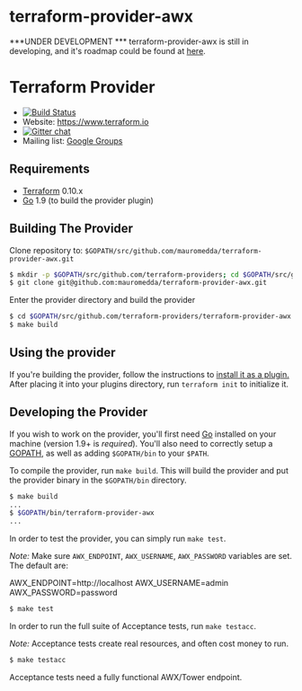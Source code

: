 # terraform-provider-awx

***UNDER DEVELOPMENT ***
terraform-provider-awx is still in developing, and it's roadmap could be found at [here](https://github.com/mauromedda/terraform-provider-awx/blob/master/ROADMAP.md).


Terraform Provider
==================

- [![Build Status](https://travis-ci.org/mauromedda/terraform-provider-awx.svg?branch=master)](https://travis-ci.org/mauromedda/terraform-provider-awx)
- Website: https://www.terraform.io
- [![Gitter chat](https://badges.gitter.im/hashicorp-terraform/Lobby.png)](https://gitter.im/hashicorp-terraform/Lobby)
- Mailing list: [Google Groups](http://groups.google.com/group/terraform-tool)


Requirements
------------

-	[Terraform](https://www.terraform.io/downloads.html) 0.10.x
-	[Go](https://golang.org/doc/install) 1.9 (to build the provider plugin)

Building The Provider
---------------------

Clone repository to: `$GOPATH/src/github.com/mauromedda/terraform-provider-awx.git`

```sh
$ mkdir -p $GOPATH/src/github.com/terraform-providers; cd $GOPATH/src/github.com/terraform-providers
$ git clone git@github.com:mauromedda/terraform-provider-awx.git
```

Enter the provider directory and build the provider

```sh
$ cd $GOPATH/src/github.com/terraform-providers/terraform-provider-awx
$ make build
```

Using the provider
----------------------
If you're building the provider, follow the instructions to [install it as a plugin.](https://www.terraform.io/docs/plugins/basics.html#installing-a-plugin) After placing it into your plugins directory,  run `terraform init` to initialize it.

Developing the Provider
---------------------------

If you wish to work on the provider, you'll first need [Go](http://www.golang.org) installed on your machine (version 1.9+ is *required*). You'll also need to correctly setup a [GOPATH](http://golang.org/doc/code.html#GOPATH), as well as adding `$GOPATH/bin` to your `$PATH`.

To compile the provider, run `make build`. This will build the provider and put the provider binary in the `$GOPATH/bin` directory.

```sh
$ make build
...
$ $GOPATH/bin/terraform-provider-awx
...
```

In order to test the provider, you can simply run `make test`.

*Note:* Make sure `AWX_ENDPOINT`, `AWX_USERNAME`, `AWX_PASSWORD` variables are set. The default are:

AWX_ENDPOINT=http://localhost
AWX_USERNAME=admin
AWX_PASSWORD=password

```sh
$ make test
```

In order to run the full suite of Acceptance tests, run `make testacc`.

*Note:* Acceptance tests create real resources, and often cost money to run.

```sh
$ make testacc
```

Acceptance tests need a fully functional AWX/Tower endpoint.


